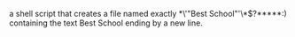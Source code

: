 a shell script that creates a file named exactly \*\\'"Best School"\'\\*$\?\*\*\*\*\*:) containing the text Best School ending by a new line.